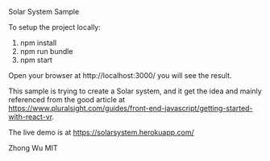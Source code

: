 Solar System Sample

To setup the project locally:
1. npm install 
2. npm run bundle
3. npm start

Open your browser at http://localhost:3000/ you will see the result.

This sample is trying to create a Solar system, and it get the idea and mainly
referenced from the good article at https://www.pluralsight.com/guides/front-end-javascript/getting-started-with-react-vr. 


The live demo is at https://solarsystem.herokuapp.com/ 

Zhong Wu
MIT